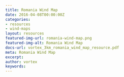 ```yaml
---
title: Romania Wind Map
date: 2016-04-08T00:00:00Z
categories:
- resources
- wind-maps
layout: resources
featured-img-url: romania-wind-map.png
featured-img-alt: Romania Wind Map
docs-url: vortex_3km_romania_wind_map_resource.pdf
meta: Romania Wind Map
excerpt: 
author: vortex
keywords: 
---
```


